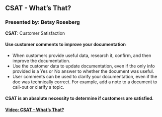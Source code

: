 
## CSAT - What’s That?

### Presented by: Betsy Roseberg


**CSAT**: Customer Satisfaction


#### Use customer comments to improve your documentation
* When customers provide useful data, research it, confirm, and then improve the documentation.
* Use the customer data to update documentation, even if the only info provided is a Yes or No answer to whether the document was useful.
* User comments can be used to clarify your documentation, even if the doc was technically correct. For example, add a note to a document to call-out or clarify a topic.


#### CSAT is an absolute necessity to determine if customers are satisfied.


#### [Video: CSAT - What’s That?](https://youtu.be/Nmx9_GZNZF8)
